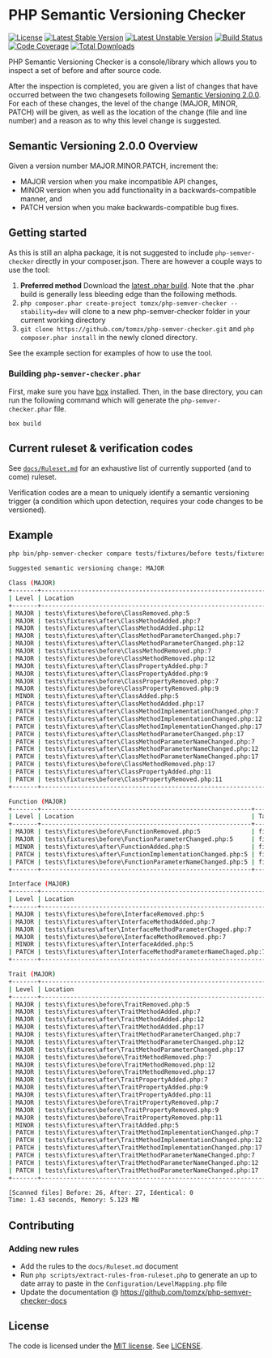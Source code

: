# PHP Semantic Versioning Checker

[![License](https://poser.pugx.org/tomzx/php-semver-checker/license.svg)](https://packagist.org/packages/tomzx/php-semver-checker)
[![Latest Stable Version](https://poser.pugx.org/tomzx/php-semver-checker/v/stable.svg)](https://packagist.org/packages/tomzx/php-semver-checker)
[![Latest Unstable Version](https://poser.pugx.org/tomzx/php-semver-checker/v/unstable.svg)](https://packagist.org/packages/tomzx/php-semver-checker)
[![Build Status](https://img.shields.io/github/workflow/status/tomzx/php-semver-checker/Continuous%20integration.svg)](https://github.com/tomzx/php-semver-checker/actions?query=workflow%3A%22Continuous+integration%22)
[![Code Coverage](https://img.shields.io/codecov/c/github/tomzx/php-semver-checker)](https://app.codecov.io/gh/tomzx/php-semver-checker/)
[![Total Downloads](https://img.shields.io/packagist/dt/tomzx/php-semver-checker.svg)](https://packagist.org/packages/tomzx/php-semver-checker)

PHP Semantic Versioning Checker is a console/library which allows you to inspect a set of before and after source code.

After the inspection is completed, you are given a list of changes that have occurred between the two changesets following [Semantic Versioning 2.0.0](https://semver.org/). For each of these changes, the level of the change (MAJOR, MINOR, PATCH) will be given, as well as the location of the change (file and line number) and a reason as to why this level change is suggested.

## Semantic Versioning 2.0.0 Overview
Given a version number MAJOR.MINOR.PATCH, increment the:

* MAJOR version when you make incompatible API changes,
* MINOR version when you add functionality in a backwards-compatible manner, and
* PATCH version when you make backwards-compatible bug fixes.

## Getting started

As this is still an alpha package, it is not suggested to include `php-semver-checker` directly in your composer.json. There are however a couple ways to use the tool:

1. **Preferred method** Download the [latest .phar build](http://psvc.coreteks.org/php-semver-checker.phar). Note that the .phar build is generally less bleeding edge than the following methods.
2. `php composer.phar create-project tomzx/php-semver-checker --stability=dev` will clone to a new php-semver-checker folder in your current working directory
3. `git clone https://github.com/tomzx/php-semver-checker.git` and `php composer.phar install` in the newly cloned directory.

See the example section for examples of how to use the tool.

### Building `php-semver-checker.phar`
First, make sure you have [box](https://github.com/box-project/box2) installed. Then, in the base directory, you can run the following command which will generate the `php-semver-checker.phar` file.

```
box build
```

## Current ruleset & verification codes

See [`docs/Ruleset.md`](docs/Ruleset.md) for an exhaustive list of currently supported (and to come) ruleset.

Verification codes are a mean to uniquely identify a semantic versioning trigger (a condition which upon detection, requires your code changes to be versioned).

## Example

```bash
php bin/php-semver-checker compare tests/fixtures/before tests/fixtures/after

Suggested semantic versioning change: MAJOR

Class (MAJOR)
+-------+--------------------------------------------------------------+------------------------------------------------------------+--------------------------------------------+------+
| Level | Location                                                     | Target                                                     | Reason                                     | Code |
+-------+--------------------------------------------------------------+------------------------------------------------------------+--------------------------------------------+------+
| MAJOR | tests\fixtures\before\ClassRemoved.php:5                     | fixtures\ClassRemoved                                      | Class was removed.                         | V005 |
| MAJOR | tests\fixtures\after\ClassMethodAdded.php:7                  | fixtures\ClassMethodAdded::publicMethod                    | [public] Method has been added.            | V015 |
| MAJOR | tests\fixtures\after\ClassMethodAdded.php:12                 | fixtures\ClassMethodAdded::protectedMethod                 | [protected] Method has been added.         | V016 |
| MAJOR | tests\fixtures\after\ClassMethodParameterChanged.php:7       | fixtures\ClassMethodParameterChanged::publicMethod         | [public] Method parameter changed.         | V010 |
| MAJOR | tests\fixtures\after\ClassMethodParameterChanged.php:12      | fixtures\ClassMethodParameterChanged::protectedMethod      | [protected] Method parameter changed.      | V011 |
| MAJOR | tests\fixtures\before\ClassMethodRemoved.php:7               | fixtures\ClassMethodRemoved::publicMethod                  | [public] Method has been removed.          | V006 |
| MAJOR | tests\fixtures\before\ClassMethodRemoved.php:12              | fixtures\ClassMethodRemoved::protectedMethod               | [protected] Method has been removed.       | V007 |
| MAJOR | tests\fixtures\after\ClassPropertyAdded.php:7                | fixtures\ClassPropertyAdded::$a                            | [public] Property has been added.          | V019 |
| MAJOR | tests\fixtures\after\ClassPropertyAdded.php:9                | fixtures\ClassPropertyAdded::$b                            | [protected] Property has been added.       | V020 |
| MAJOR | tests\fixtures\before\ClassPropertyRemoved.php:7             | fixtures\ClassPropertyRemoved::$a                          | [public] Property has been removed.        | V008 |
| MAJOR | tests\fixtures\before\ClassPropertyRemoved.php:9             | fixtures\ClassPropertyRemoved::$b                          | [protected] Property has been removed.     | V009 |
| MINOR | tests\fixtures\after\ClassAdded.php:5                        | fixtures\ClassAdded                                        | Class was added.                           | V014 |
| PATCH | tests\fixtures\after\ClassMethodAdded.php:17                 | fixtures\ClassMethodAdded::privateMethod                   | [private] Method has been added.           | V028 |
| PATCH | tests\fixtures\after\ClassMethodImplementationChanged.php:7  | fixtures\ClassMethodImplementationChanged::publicMethod    | [public] Method implementation changed.    | V023 |
| PATCH | tests\fixtures\after\ClassMethodImplementationChanged.php:12 | fixtures\ClassMethodImplementationChanged::protectedMethod | [protected] Method implementation changed. | V024 |
| PATCH | tests\fixtures\after\ClassMethodImplementationChanged.php:17 | fixtures\ClassMethodImplementationChanged::privateMethod   | [private] Method implementation changed.   | V025 |
| PATCH | tests\fixtures\after\ClassMethodParameterChanged.php:17      | fixtures\ClassMethodParameterChanged::privateMethod        | [private] Method parameter changed.        | V031 |
| PATCH | tests\fixtures\after\ClassMethodParameterNameChanged.php:7   | fixtures\ClassMethodParameterNameChanged::publicMethod     | [public] Method parameter name changed.    | V060 |
| PATCH | tests\fixtures\after\ClassMethodParameterNameChanged.php:12  | fixtures\ClassMethodParameterNameChanged::protectedMethod  | [protected] Method parameter name changed. | V061 |
| PATCH | tests\fixtures\after\ClassMethodParameterNameChanged.php:17  | fixtures\ClassMethodParameterNameChanged::privateMethod    | [private] Method parameter name changed.   | V062 |
| PATCH | tests\fixtures\before\ClassMethodRemoved.php:17              | fixtures\ClassMethodRemoved::privateMethod                 | [private] Method has been removed.         | V029 |
| PATCH | tests\fixtures\after\ClassPropertyAdded.php:11               | fixtures\ClassPropertyAdded::$c                            | [private] Property has been added.         | V026 |
| PATCH | tests\fixtures\before\ClassPropertyRemoved.php:11            | fixtures\ClassPropertyRemoved::$c                          | [private] Property has been removed.       | V027 |
+-------+--------------------------------------------------------------+------------------------------------------------------------+--------------------------------------------+------+

Function (MAJOR)
+-------+----------------------------------------------------------+-----------------------------------------------------------------------+----------------------------------+------+
| Level | Location                                                 | Target                                                                | Reason                           | Code |
+-------+----------------------------------------------------------+-----------------------------------------------------------------------+----------------------------------+------+
| MAJOR | tests\fixtures\before\FunctionRemoved.php:5              | fixtures\functionRemoved::functionRemoved                             | Function has been removed.       | V001 |
| MAJOR | tests\fixtures\before\FunctionParameterChanged.php:5     | fixtures\functionParameterChanged::functionParameterChanged           | Function parameter changed.      | V002 |
| MINOR | tests\fixtures\after\FunctionAdded.php:5                 | fixtures\functionAdded::functionAdded                                 | Function has been added.         | V003 |
| PATCH | tests\fixtures\after\FunctionImplementationChanged.php:5 | fixtures\functionImplementationChanged::functionImplementationChanged | Function implementation changed. | V004 |
| PATCH | tests\fixtures\before\FunctionParameterNameChanged.php:5 | fixtures\functionParameterNameChanged::functionParameterNameChanged   | Function parameter name changed. | V067 |
+-------+----------------------------------------------------------+-----------------------------------------------------------------------+----------------------------------+------+

Interface (MAJOR)
+-------+---------------------------------------------------------------+------------------------------------------------------------+-----------------------------------------+------+
| Level | Location                                                      | Target                                                     | Reason                                  | Code |
+-------+---------------------------------------------------------------+------------------------------------------------------------+-----------------------------------------+------+
| MAJOR | tests\fixtures\before\InterfaceRemoved.php:5                  | fixtures\InterfaceRemoved                                  | Interface was removed.                  | V033 |
| MAJOR | tests\fixtures\after\InterfaceMethodAdded.php:7               | fixtures\InterfaceMethodAdded::newMethod                   | [public] Method has been added.         | V034 |
| MAJOR | tests\fixtures\after\InterfaceMethodParameterChaged.php:7     | fixtures\InterfaceMethodParameterChanged::newMethod        | [public] Method parameter changed.      | V036 |
| MAJOR | tests\fixtures\before\InterfaceMethodRemoved.php:7            | fixtures\InterfaceMethodRemoved::newMethod                 | [public] Method has been removed.       | V035 |
| MINOR | tests\fixtures\after\InterfaceAdded.php:5                     | fixtures\InterfaceAdded                                    | Interface was added.                    | V032 |
| PATCH | tests\fixtures\after\InterfaceMethodParameterNameChaged.php:7 | fixtures\InterfaceMethodParameterNameChanged::publicMethod | [public] Method parameter name changed. | V063 |
+-------+---------------------------------------------------------------+------------------------------------------------------------+-----------------------------------------+------+

Trait (MAJOR)
+-------+--------------------------------------------------------------+------------------------------------------------------------+--------------------------------------------+------+
| Level | Location                                                     | Target                                                     | Reason                                     | Code |
+-------+--------------------------------------------------------------+------------------------------------------------------------+--------------------------------------------+------+
| MAJOR | tests\fixtures\before\TraitRemoved.php:5                     | fixtures\TraitRemoved                                      | Trait was removed.                         | V037 |
| MAJOR | tests\fixtures\after\TraitMethodAdded.php:7                  | fixtures\TraitMethodAdded::publicMethod                    | [public] Method has been added.            | V047 |
| MAJOR | tests\fixtures\after\TraitMethodAdded.php:12                 | fixtures\TraitMethodAdded::protectedMethod                 | [protected] Method has been added.         | V048 |
| MAJOR | tests\fixtures\after\TraitMethodAdded.php:17                 | fixtures\TraitMethodAdded::privateMethod                   | [private] Method has been added.           | V057 |
| MAJOR | tests\fixtures\after\TraitMethodParameterChanged.php:7       | fixtures\TraitMethodParameterChanged::publicMethod         | [public] Method parameter changed.         | V042 |
| MAJOR | tests\fixtures\after\TraitMethodParameterChanged.php:12      | fixtures\TraitMethodParameterChanged::protectedMethod      | [protected] Method parameter changed.      | V043 |
| MAJOR | tests\fixtures\after\TraitMethodParameterChanged.php:17      | fixtures\TraitMethodParameterChanged::privateMethod        | [private] Method parameter changed.        | V059 |
| MAJOR | tests\fixtures\before\TraitMethodRemoved.php:7               | fixtures\TraitMethodRemoved::publicMethod                  | [public] Method has been removed.          | V038 |
| MAJOR | tests\fixtures\before\TraitMethodRemoved.php:12              | fixtures\TraitMethodRemoved::protectedMethod               | [protected] Method has been removed.       | V039 |
| MAJOR | tests\fixtures\before\TraitMethodRemoved.php:17              | fixtures\TraitMethodRemoved::privateMethod                 | [private] Method has been removed.         | V058 |
| MAJOR | tests\fixtures\after\TraitPropertyAdded.php:7                | fixtures\TraitPropertyAdded::$a                            | [public] Property has been added.          | V049 |
| MAJOR | tests\fixtures\after\TraitPropertyAdded.php:9                | fixtures\TraitPropertyAdded::$b                            | [protected] Property has been added.       | V050 |
| MAJOR | tests\fixtures\after\TraitPropertyAdded.php:11               | fixtures\TraitPropertyAdded::$c                            | [private] Property has been added.         | V055 |
| MAJOR | tests\fixtures\before\TraitPropertyRemoved.php:7             | fixtures\TraitPropertyRemoved::$a                          | [public] Property has been removed.        | V040 |
| MAJOR | tests\fixtures\before\TraitPropertyRemoved.php:9             | fixtures\TraitPropertyRemoved::$b                          | [protected] Property has been removed.     | V041 |
| MAJOR | tests\fixtures\before\TraitPropertyRemoved.php:11            | fixtures\TraitPropertyRemoved::$c                          | [private] Property has been removed.       | V056 |
| MINOR | tests\fixtures\after\TraitAdded.php:5                        | fixtures\TraitAdded                                        | Trait was added.                           | V046 |
| PATCH | tests\fixtures\after\TraitMethodImplementationChanged.php:7  | fixtures\TraitMethodImplementationChanged::publicMethod    | [public] Method implementation changed.    | V052 |
| PATCH | tests\fixtures\after\TraitMethodImplementationChanged.php:12 | fixtures\TraitMethodImplementationChanged::protectedMethod | [protected] Method implementation changed. | V053 |
| PATCH | tests\fixtures\after\TraitMethodImplementationChanged.php:17 | fixtures\TraitMethodImplementationChanged::privateMethod   | [private] Method implementation changed.   | V054 |
| PATCH | tests\fixtures\after\TraitMethodParameterNameChanged.php:7   | fixtures\TraitMethodParameterNameChanged::publicMethod     | [public] Method parameter name changed.    | V064 |
| PATCH | tests\fixtures\after\TraitMethodParameterNameChanged.php:12  | fixtures\TraitMethodParameterNameChanged::protectedMethod  | [protected] Method parameter name changed. | V065 |
| PATCH | tests\fixtures\after\TraitMethodParameterNameChanged.php:17  | fixtures\TraitMethodParameterNameChanged::privateMethod    | [private] Method parameter name changed.   | V066 |
+-------+--------------------------------------------------------------+------------------------------------------------------------+--------------------------------------------+------+

[Scanned files] Before: 26, After: 27, Identical: 0
Time: 1.43 seconds, Memory: 5.123 MB
```

## Contributing
### Adding new rules
* Add the rules to the `docs/Ruleset.md` document
* Run `php scripts/extract-rules-from-ruleset.php` to generate an up to date array to paste in the `Configuration/LevelMapping.php` file
* Update the documentation @ https://github.com/tomzx/php-semver-checker-docs

## License

The code is licensed under the [MIT license](http://choosealicense.com/licenses/mit/). See [LICENSE](LICENSE).
